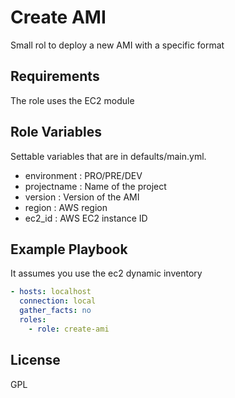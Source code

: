Create AMI
==========

Small rol to deploy a new AMI with a specific format

Requirements
------------

The role uses the EC2 module

Role Variables
--------------

Settable variables that are in defaults/main.yml.

* environment : PRO/PRE/DEV
* projectname : Name of the project
* version     : Version of the AMI
* region      : AWS region
* ec2_id      : AWS EC2 instance ID

Example Playbook
----------------

It assumes you use the ec2 dynamic inventory

```yaml
- hosts: localhost
  connection: local
  gather_facts: no
  roles:
    - role: create-ami
```

License
-------

GPL
